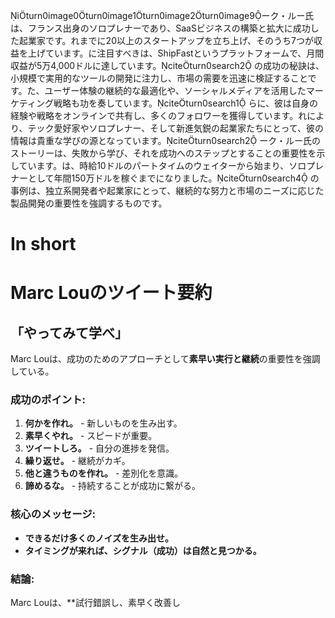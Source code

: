 iturn0image0turn0image1turn0image2turn0image9ーク・ルー氏は、フランス出身のソロプレナーであり、SaaSビジネスの構築と拡大に成功した起業家です。れまでに20以上のスタートアップを立ち上げ、そのうち7つが収益を上げています。に注目すべきは、ShipFastというプラットフォームで、月間収益が5万4,000ドルに達しています。citeturn0search2
の成功の秘訣は、小規模で実用的なツールの開発に注力し、市場の需要を迅速に検証することです。た、ユーザー体験の継続的な最適化や、ソーシャルメディアを活用したマーケティング戦略も功を奏しています。citeturn0search1
らに、彼は自身の経験や戦略をオンラインで共有し、多くのフォロワーを獲得しています。れにより、テック愛好家やソロプレナー、そして新進気鋭の起業家たちにとって、彼の情報は貴重な学びの源となっています。citeturn0search2
ーク・ルー氏のストーリーは、失敗から学び、それを成功へのステップとすることの重要性を示しています。は、時給10ドルのパートタイムのウェイターから始まり、ソロプレナーとして年間150万ドルを稼ぐまでになりました。citeturn0search4
の事例は、独立系開発者や起業家にとって、継続的な努力と市場のニーズに応じた製品開発の重要性を強調するものです。

# In short 
# Marc Louのツイート要約

## **「やってみて学べ」**
Marc Louは、成功のためのアプローチとして**素早い実行と継続**の重要性を強調している。

### **成功のポイント:**
1. **何かを作れ。** - 新しいものを生み出す。
2. **素早くやれ。** - スピードが重要。
3. **ツイートしろ。** - 自分の進捗を発信。
4. **繰り返せ。** - 継続がカギ。
5. **他と違うものを作れ。** - 差別化を意識。
6. **諦めるな。** - 持続することが成功に繋がる。

### **核心のメッセージ:**
- **できるだけ多くのノイズを生み出せ。**  
- **タイミングが来れば、シグナル（成功）は自然と見つかる。**

### **結論:**
Marc Louは、**試行錯誤し、素早く改善し 
